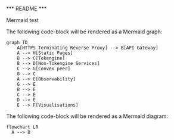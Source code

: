*** README ***

Mermaid test

The following code-block will be rendered as a Mermaid graph:

```mermaid
graph TD
    A[HTTPS Terminating Reverse Proxy] --> B[API Gateway]
    A --> H[Static Pages]
    B --> C[Tokengine]
    B --> D[Non-Tokengine Services]
    C --> G[Convex peer]
    G --> C
    A --> E[Observability]
    G --> E
    B --> E
    C --> E
    D --> E
    E --> F[Visualisations]
```

The following code-block will be rendered as a Mermaid diagram:

```mermaid
flowchart LR
  A --> B
```



